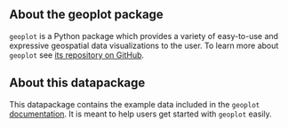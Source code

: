 ## About the geoplot package

`geoplot` is a Python package which provides a variety of easy-to-use and expressive geospatial data visualizations to the user. To learn more about `geoplot` see [its repository on GitHub](https://github.com/ResidentMario/geoplot).


## About this datapackage

This datapackage contains the example data included in the `geoplot` [documentation](https://residentmario.github.io/geoplot/index.html). It is meant to help users get started with `geoplot` easily.
